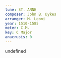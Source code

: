 ```yaml
---
tune: ST. ANNE
composer: John B. Dykes
arranger: M. Leoni
year: 1510-1585
meter: C.M.
key: C Major
anacrusis: 0
---
```

undefined